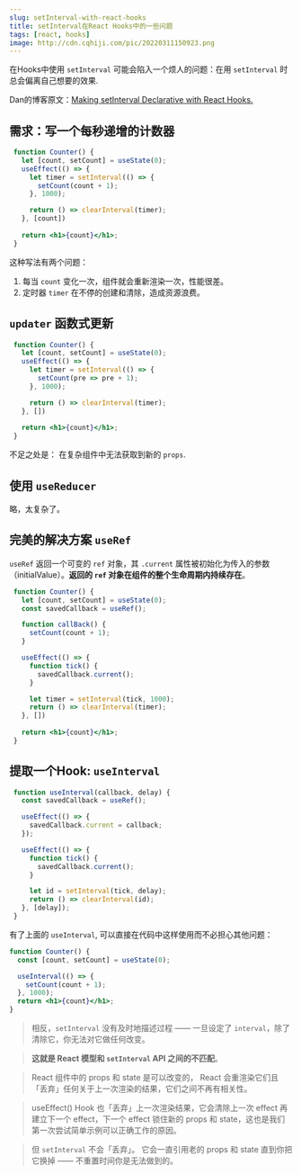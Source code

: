 ```yaml
---
slug: setInterval-with-react-hooks
title: setInterval在React Hooks中的一些问题
tags: [react, hooks]
image: http://cdn.cqhiji.com/pic/20220311150923.png
---
```


在Hooks中使用 `setInterval` 可能会陷入一个烦人的问题：在用 `setInterval` 时总会偏离自己想要的效果.

 Dan的博客原文：[Making setInterval Declarative with React Hooks.](https://overreacted.io/zh-hans/making-setinterval-declarative-with-react-hooks/)

 ## 需求：写一个每秒递增的计数器

 ```jsx
  function Counter() {
    let [count, setCount] = useState(0);
    useEffect(() => {
      let timer = setInterval(() => {
        setCount(count + 1);
      }, 1000);

      return () => clearInterval(timer);
    }, [count])
    
    return <h1>{count}</h1>;
  }
 ```


<!--truncate-->


这种写法有两个问题：
1. 每当 `count` 变化一次，组件就会重新渲染一次，性能很差。
2. 定时器 `timer` 在不停的创建和清除，造成资源浪费。

## `updater` 函数式更新

 ```jsx
  function Counter() {
    let [count, setCount] = useState(0);
    useEffect(() => {
      let timer = setInterval(() => {
        setCount(pre => pre + 1);
      }, 1000);

      return () => clearInterval(timer);
    }, [])
    
    return <h1>{count}</h1>;
  }
 ```
 不足之处是： 在复杂组件中无法获取到新的 `props`.

 ## 使用 `useReducer`

 略，太复杂了。

 ## 完美的解决方案 `useRef`

 `useRef` 返回一个可变的 `ref` 对象，其 `.current` 属性被初始化为传入的参数（initialValue）。**返回的 `ref` 对象在组件的整个生命周期内持续存在**。

 ```jsx
  function Counter() {
    let [count, setCount] = useState(0);
    const savedCallback = useRef();

    function callBack() {
      setCount(count + 1);
    }

    useEffect(() => {
      function tick() {
        savedCallback.current();
      }

      let timer = setInterval(tick, 1000);
      return () => clearInterval(timer);
    }, [])
    
    return <h1>{count}</h1>;
  }
 ```

 ## 提取一个Hook: `useInterval`

 ```js
  function useInterval(callback, delay) {
    const savedCallback = useRef();

    useEffect(() => {
      savedCallback.current = callback;
    });

    useEffect(() => {
      function tick() {
        savedCallback.current();
      }

      let id = setInterval(tick, delay);
      return () => clearInterval(id);
    }, [delay]);
  }
 ```

有了上面的 `useInterval`, 可以直接在代码中这样使用而不必担心其他问题：

```jsx
function Counter() {
  const [count, setCount] = useState(0);

  useInterval(() => {
    setCount(count + 1);
  }, 1000);
  return <h1>{count}</h1>;
}
```

 
 > 相反，`setInterval` 没有及时地描述过程 —— 一旦设定了 `interval`，除了清除它，你无法对它做任何改变。

 > **这就是 React 模型和 `setInterval` API 之间的不匹配**。

 > React 组件中的 props 和 state 是可以改变的， React 会重渲染它们且「丢弃」任何关于上一次渲染的结果，它们之间不再有相关性。

 > useEffect() Hook 也「丢弃」上一次渲染结果，它会清除上一次 effect 再建立下一个 effect，下一个 effect 锁住新的 props 和 state，这也是我们第一次尝试简单示例可以正确工作的原因。

 > 但 `setInterval` 不会「丢弃」。 它会一直引用老的 props 和 state 直到你把它换掉 —— 不重置时间你是无法做到的。